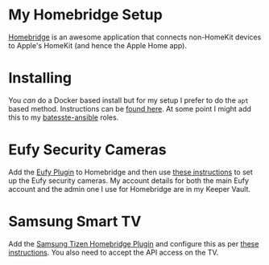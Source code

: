 # My Homebridge Setup

[Homebridge][ref-homebridge] is an awesome application that connects
non-HomeKit devices to Apple's HomeKit (and hence the Apple Home app).

# Installing

You *can* do a Docker based install but for my setup I prefer to do
the ```apt``` based method. Instructions can be [found
here][ref-linux-install]. At some point I might add this to my
[batesste-ansible][ref-batesste-ansible] roles.

# Eufy Security Cameras

Add the [Eufy Plugin][ref-eufy-plugin] to Homebridge and then use
[these instructions][ref-eufy-instruct] to set up the Eufy security
cameras. My account details for both the main Eufy account and the
admin one I use for Homebridge are in my Keeper Vault.

# Samsung Smart TV

Add the [Samsung Tizen Homebridge Plugin][ref-samsung-tizen] and
configure this as per [these instructions][ref-samsung-instruct]. You
also need to accept the API access on the TV.

[ref-homebridge]: https://homebridge.io/
[ref-linux-install]: https://github.com/homebridge/homebridge/wiki/Install-Homebridge-on-Debian-or-Ubuntu-Linux
[ref-batesste-ansible]: https://github.com/sbates130272/batesste-ansible
[ref-eufy-plugin]: https://github.com/homebridge-eufy-security/plugin
[ref-eufy-instruct]: https://github.com/homebridge-eufy-security/plugin/wiki/Create-a-dedicated-admin-account-for-Homebridge-Eufy-Security-Plugin
[ref-samsung-tizen]: https://github.com/tavicu/homebridge-samsung-tizen
[ref-samsung-instruct]: https://tavicu.github.io/homebridge-samsung-tizen/
